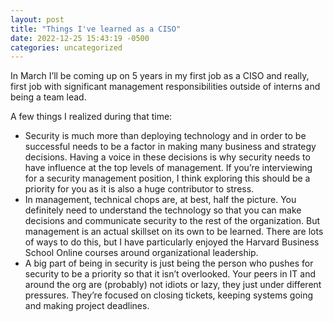 ```yaml
---
layout: post
title: "Things I've learned as a CISO"
date: 2022-12-25 15:43:19 -0500
categories: uncategorized
---
```

In March I’ll be coming up on 5 years in my first job as a CISO and really, first job with significant management responsibilities outside of interns and being a team lead.

A few things I realized during that time:

* Security is much more than deploying technology and in order to be successful needs to be a factor in making many business and strategy decisions. Having a voice in these decisions is why security needs to have influence at the top levels of management. If you’re interviewing for a security management position, I think exploring this should be a priority for you as it is also a huge contributor to stress.
* In management, technical chops are, at best, half the picture. You definitely need to understand the technology so that you can make decisions and communicate security to the rest of the organization. But management is an actual skillset on its own to be learned. There are lots of ways to do this, but I have particularly enjoyed the Harvard Business School Online courses around organizational leadership.
* A big part of being in security is just being the person who pushes for security to be a priority so that it isn’t overlooked. Your peers in IT and around the org are (probably) not idiots or lazy, they just under different pressures. They’re focused on closing tickets, keeping systems going and making project deadlines.
